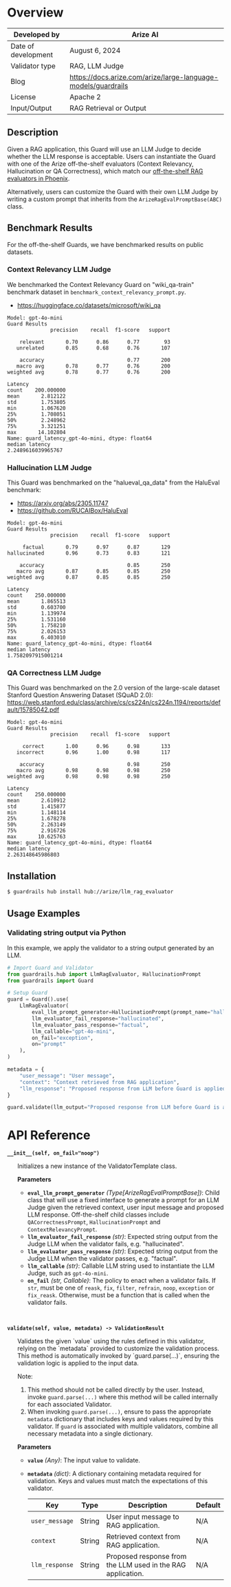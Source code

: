 # Overview

| Developed by | Arize AI |
| --- | --- |
| Date of development | August 6, 2024 |
| Validator type | RAG, LLM Judge |
| Blog | https://docs.arize.com/arize/large-language-models/guardrails |
| License | Apache 2 |
| Input/Output | RAG Retrieval or Output |

## Description

Given a RAG application, this Guard will use an LLM Judge to decide whether the LLM response is acceptable. Users can instantiate the Guard with one of the Arize off-the-shelf evaluators (Context Relevancy, Hallucination or QA Correctness), which match our [off-the-shelf RAG evaluators in Phoenix](https://docs.arize.com/phoenix/evaluation/how-to-evals/running-pre-tested-evals).

Alternatively, users can customize the Guard with their own LLM Judge by writing a custom prompt that inherits from the `ArizeRagEvalPromptBase(ABC)` class.

## Benchmark Results

For the off-the-shelf Guards, we have benchmarked results on public datasets.

### Context Relevancy LLM Judge

We benchmarked the Context Relevancy Guard on "wiki_qa-train" benchmark dataset in `benchmark_context_relevancy_prompt.py`.
* https://huggingface.co/datasets/microsoft/wiki_qa

```
Model: gpt-4o-mini
Guard Results
              precision    recall  f1-score   support

    relevant       0.70      0.86      0.77        93
   unrelated       0.85      0.68      0.76       107

    accuracy                           0.77       200
   macro avg       0.78      0.77      0.76       200
weighted avg       0.78      0.77      0.76       200

Latency
count    200.000000
mean       2.812122
std        1.753805
min        1.067620
25%        1.708051
50%        2.248962
75%        3.321251
max       14.102804
Name: guard_latency_gpt-4o-mini, dtype: float64
median latency
2.2489616039965767
```

### Hallucination LLM Judge

This Guard was benchmarked on the "halueval_qa_data" from the HaluEval benchmark:
* https://arxiv.org/abs/2305.11747
* https://github.com/RUCAIBox/HaluEval

```
Model: gpt-4o-mini
Guard Results
              precision    recall  f1-score   support

     factual       0.79      0.97      0.87       129
hallucinated       0.96      0.73      0.83       121

    accuracy                           0.85       250
   macro avg       0.87      0.85      0.85       250
weighted avg       0.87      0.85      0.85       250

Latency
count    250.000000
mean       1.865513
std        0.603700
min        1.139974
25%        1.531160
50%        1.758210
75%        2.026153
max        6.403010
Name: guard_latency_gpt-4o-mini, dtype: float64
median latency
1.7582097915001214
```

### QA Correctness LLM Judge

This Guard was benchmarked on the 2.0 version of the large-scale dataset Stanford Question Answering Dataset (SQuAD 2.0):
https://web.stanford.edu/class/archive/cs/cs224n/cs224n.1194/reports/default/15785042.pdf

```
Model: gpt-4o-mini
Guard Results
              precision    recall  f1-score   support

     correct       1.00      0.96      0.98       133
   incorrect       0.96      1.00      0.98       117

    accuracy                           0.98       250
   macro avg       0.98      0.98      0.98       250
weighted avg       0.98      0.98      0.98       250

Latency
count    250.000000
mean       2.610912
std        1.415877
min        1.148114
25%        1.678278
50%        2.263149
75%        2.916726
max       10.625763
Name: guard_latency_gpt-4o-mini, dtype: float64
median latency
2.263148645986803
```

## Installation

```bash
$ guardrails hub install hub://arize/llm_rag_evaluator
```

## Usage Examples

### Validating string output via Python

In this example, we apply the validator to a string output generated by an LLM.

```python
# Import Guard and Validator
from guardrails.hub import LlmRagEvaluator, HallucinationPrompt
from guardrails import Guard

# Setup Guard
guard = Guard().use(
    LlmRagEvaluator(
        eval_llm_prompt_generator=HallucinationPrompt(prompt_name="hallucination_judge_llm"),
        llm_evaluator_fail_response="hallucinated",
        llm_evaluator_pass_response="factual",
        llm_callable="gpt-4o-mini",
        on_fail="exception",
        on="prompt"
    ),
)

metadata = {
    "user_message": "User message",
    "context": "Context retrieved from RAG application",
    "llm_response": "Proposed response from LLM before Guard is applied"
}

guard.validate(llm_output="Proposed response from LLM before Guard is applied", metadata=metadata)
```

# API Reference

**`__init__(self, on_fail="noop")`**
<ul>
Initializes a new instance of the ValidatorTemplate class.

**Parameters**
- **`eval_llm_prompt_generator`** *(Type[ArizeRagEvalPromptBase])*: Child class that will use a fixed interface to generate a prompt for an LLM Judge given the retrieved context, user input message and proposed LLM response. Off-the-shelf child classes include `QACorrectnessPrompt`, `HallucinationPrompt` and `ContextRelevancyPrompt`.
- **`llm_evaluator_fail_response`** *(str)*: Expected string output from the Judge LLM when the validator fails, e.g. "hallucinated".
- **`llm_evaluator_pass_response`** *(str)*: Expected string output from the Judge LLM when the validator passes, e.g. "factual".
- **`llm_callable`** *(str)*: Callable LLM string used to instantiate the LLM Judge, such as `gpt-4o-mini`.
- **`on_fail`** *(str, Callable)*: The policy to enact when a validator fails.  If `str`, must be one of `reask`, `fix`, `filter`, `refrain`, `noop`, `exception` or `fix_reask`. Otherwise, must be a function that is called when the validator fails.
</ul>
<br/>

**`validate(self, value, metadata) -> ValidationResult`**
<ul>
Validates the given `value` using the rules defined in this validator, relying on the `metadata` provided to customize the validation process. This method is automatically invoked by `guard.parse(...)`, ensuring the validation logic is applied to the input data.

Note:

1. This method should not be called directly by the user. Instead, invoke `guard.parse(...)` where this method will be called internally for each associated Validator.
2. When invoking `guard.parse(...)`, ensure to pass the appropriate `metadata` dictionary that includes keys and values required by this validator. If `guard` is associated with multiple validators, combine all necessary metadata into a single dictionary.

**Parameters**
- **`value`** *(Any)*: The input value to validate.
- **`metadata`** *(dict)*: A dictionary containing metadata required for validation. Keys and values must match the expectations of this validator.
    
    
    | Key | Type | Description | Default |
    | --- | --- | --- | --- |
    | `user_message` | String | User input message to RAG application. | N/A |
	| `context` | String | Retrieved context from RAG application. | N/A |
	| `llm_response` | String | Proposed response from the LLM used in the RAG application. | N/A |
</ul>
